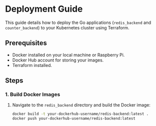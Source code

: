 # Deployment Guide

This guide details how to deploy the Go applications (`redis_backend` and `counter_backend`) to your Kubernetes cluster using Terraform.

## Prerequisites

- Docker installed on your local machine or Raspberry Pi.
- Docker Hub account for storing your images.
- Terraform installed.

## Steps

### 1. Build Docker Images

1. Navigate to the `redis_backend` directory and build the Docker image:
   ```bash
   docker build -t your-dockerhub-username/redis-backend:latest .
   docker push your-dockerhub-username/redis-backend:latest
